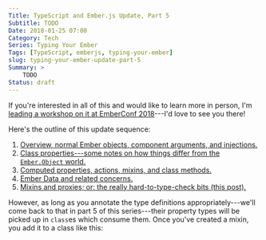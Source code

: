 ```yaml
---
Title: TypeScript and Ember.js Update, Part 5
Subtitle: TODO
Date: 2018-01-25 07:00
Category: Tech
Series: Typing Your Ember
Tags: [TypeScript, emberjs, typing-your-ember]
slug: typing-your-ember-update-part-5
Summary: >
    TODO
Status: draft
---
```


<!-- TODO: previous posts and what they covered -->

<aside>

If you're interested in all of this and would like to learn more in person, I'm [leading a workshop on it at EmberConf 2018](http://emberconf.com/speakers.html#chris-krycho)---I'd love to see you there!

</aside>

Here's the outline of this update sequence:

1. [Overview, normal Ember objects, component arguments, and injections.][pt1]
2. [Class properties---some notes on how things differ from the `Ember.Object` world.][pt2]
3. [Computed properties, actions, mixins, and class methods.][pt3]
4. [Ember Data and related concerns.][pt4]
5. [Mixins and proxies; or: the really hard-to-type-check bits (this post).][pt5]

[pt1]: http://www.chriskrycho.com/2018/typing-your-ember-update-part-1.html
[pt2]: http://www.chriskrycho.com/2018/typing-your-ember-update-part-2.html
[pt3]: http://www.chriskrycho.com/2018/typing-your-ember-update-part-3.html
[pt4]: http://www.chriskrycho.com/2018/typing-your-ember-update-part-4.html
[pt5]: http://www.chriskrycho.com/2018/typing-your-ember-update-part-4.html

<!-- TODO: how to write the type definition for a mixin, using `typeof` and export merging -->

However, as long as you annotate the type definitions appropriately---we'll come back to that in part 5 of this series---their property types will be picked up in `class`es which consume them. Once you've created a mixin, you add it to a class like this:

```typescript

```

<!-- TODO: how to write the type definition of a proxy -->
